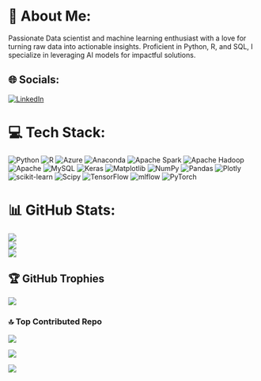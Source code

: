 # 💫 About Me:
Passionate Data scientist and machine learning enthusiast with a love for turning raw data into actionable insights. Proficient in Python, R, and SQL, I specialize in leveraging AI models for impactful solutions. 


## 🌐 Socials:
[![LinkedIn](https://img.shields.io/badge/LinkedIn-%230077B5.svg?logo=linkedin&logoColor=white)](https://linkedin.com/in/linkedin.com/in/sai-krishna-budi-3b0341209) 

# 💻 Tech Stack:
![Python](https://img.shields.io/badge/python-3670A0?style=plastic&logo=python&logoColor=ffdd54) ![R](https://img.shields.io/badge/r-%23276DC3.svg?style=plastic&logo=r&logoColor=white) ![Azure](https://img.shields.io/badge/azure-%230072C6.svg?style=plastic&logo=microsoftazure&logoColor=white) ![Anaconda](https://img.shields.io/badge/Anaconda-%2344A833.svg?style=plastic&logo=anaconda&logoColor=white) ![Apache Spark](https://img.shields.io/badge/Apache%20Spark-FDEE21?style=plastic&logo=apachespark&logoColor=black) ![Apache Hadoop](https://img.shields.io/badge/Apache%20Hadoop-66CCFF?style=plastic&logo=apachehadoop&logoColor=black) ![Apache](https://img.shields.io/badge/apache-%23D42029.svg?style=plastic&logo=apache&logoColor=white) ![MySQL](https://img.shields.io/badge/mysql-%2300000f.svg?style=plastic&logo=mysql&logoColor=white) ![Keras](https://img.shields.io/badge/Keras-%23D00000.svg?style=plastic&logo=Keras&logoColor=white) ![Matplotlib](https://img.shields.io/badge/Matplotlib-%23ffffff.svg?style=plastic&logo=Matplotlib&logoColor=black) ![NumPy](https://img.shields.io/badge/numpy-%23013243.svg?style=plastic&logo=numpy&logoColor=white) ![Pandas](https://img.shields.io/badge/pandas-%23150458.svg?style=plastic&logo=pandas&logoColor=white) ![Plotly](https://img.shields.io/badge/Plotly-%233F4F75.svg?style=plastic&logo=plotly&logoColor=white) ![scikit-learn](https://img.shields.io/badge/scikit--learn-%23F7931E.svg?style=plastic&logo=scikit-learn&logoColor=white) ![Scipy](https://img.shields.io/badge/SciPy-%230C55A5.svg?style=plastic&logo=scipy&logoColor=%white) ![TensorFlow](https://img.shields.io/badge/TensorFlow-%23FF6F00.svg?style=plastic&logo=TensorFlow&logoColor=white) ![mlflow](https://img.shields.io/badge/mlflow-%23d9ead3.svg?style=plastic&logo=numpy&logoColor=blue) ![PyTorch](https://img.shields.io/badge/PyTorch-%23EE4C2C.svg?style=plastic&logo=PyTorch&logoColor=white)
# 📊 GitHub Stats:
![](https://github-readme-stats.vercel.app/api?username=saikrishnabudi&theme=maroongold&hide_border=false&include_all_commits=true&count_private=true)<br/>
![](https://github-readme-streak-stats.herokuapp.com/?user=saikrishnabudi&theme=maroongold&hide_border=false)<br/>
![](https://github-readme-stats.vercel.app/api/top-langs/?username=saikrishnabudi&theme=maroongold&hide_border=false&include_all_commits=true&count_private=true&layout=compact)

## 🏆 GitHub Trophies
![](https://github-profile-trophy.vercel.app/?username=saikrishnabudi&theme=gruvbox&no-frame=false&no-bg=true&margin-w=4)

### 🔝 Top Contributed Repo
![](https://github-contributor-stats.vercel.app/api?username=saikrishnabudi&limit=5&theme=gruvbox&combine_all_yearly_contributions=true)

<!-- Proudly created with GPRM ( https://gprm.itsvg.in ) -->

[![](https://visitcount.itsvg.in/api?id=saikrishnabudi&label=Profile%20Views&color=1&icon=8&pretty=false)](https://visitcount.itsvg.in)

<a href="https://visitcount.itsvg.in">
  <img src="https://visitcount.itsvg.in/api?id=saikrishnabudi&label=Profile%20Views&color=1&icon=8&pretty=false" />
</a>

